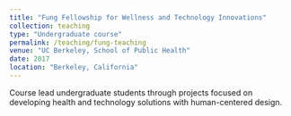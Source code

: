 ```yaml
---
title: "Fung Fellowship for Wellness and Technology Innovations"
collection: teaching
type: "Undergraduate course"
permalink: /teaching/fung-teaching
venue: "UC Berkeley, School of Public Health"
date: 2017
location: "Berkeley, California"
---
```


Course lead undergraduate students through projects focused on developing health and technology solutions with human-centered design.
